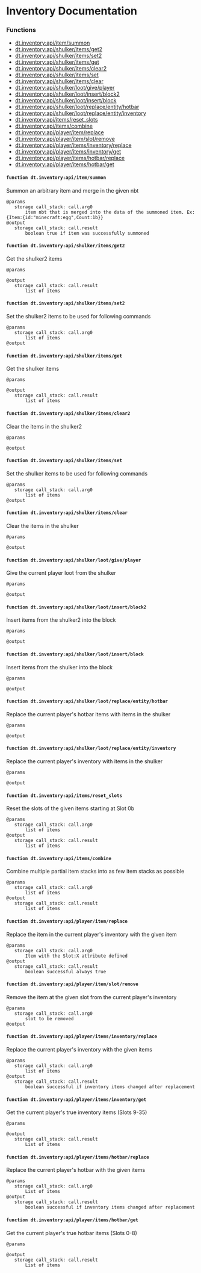 # Inventory Documentation

### Functions

- [dt.inventory:api/item/summon](#functiondt.inventory:api/item/summon)
- [dt.inventory:api/shulker/items/get2](#functiondt.inventory:api/shulker/items/get2)
- [dt.inventory:api/shulker/items/set2](#functiondt.inventory:api/shulker/items/set2)
- [dt.inventory:api/shulker/items/get](#functiondt.inventory:api/shulker/items/get)
- [dt.inventory:api/shulker/items/clear2](#functiondt.inventory:api/shulker/items/clear2)
- [dt.inventory:api/shulker/items/set](#functiondt.inventory:api/shulker/items/set)
- [dt.inventory:api/shulker/items/clear](#functiondt.inventory:api/shulker/items/clear)
- [dt.inventory:api/shulker/loot/give/player](#functiondt.inventory:api/shulker/loot/give/player)
- [dt.inventory:api/shulker/loot/insert/block2](#functiondt.inventory:api/shulker/loot/insert/block2)
- [dt.inventory:api/shulker/loot/insert/block](#functiondt.inventory:api/shulker/loot/insert/block)
- [dt.inventory:api/shulker/loot/replace/entity/hotbar](#functiondt.inventory:api/shulker/loot/replace/entity/hotbar)
- [dt.inventory:api/shulker/loot/replace/entity/inventory](#functiondt.inventory:api/shulker/loot/replace/entity/inventory)
- [dt.inventory:api/items/reset_slots](#functiondt.inventory:api/items/reset_slots)
- [dt.inventory:api/items/combine](#functiondt.inventory:api/items/combine)
- [dt.inventory:api/player/item/replace](#functiondt.inventory:api/player/item/replace)
- [dt.inventory:api/player/item/slot/remove](#functiondt.inventory:api/player/item/slot/remove)
- [dt.inventory:api/player/items/inventory/replace](#functiondt.inventory:api/player/items/inventory/replace)
- [dt.inventory:api/player/items/inventory/get](#functiondt.inventory:api/player/items/inventory/get)
- [dt.inventory:api/player/items/hotbar/replace](#functiondt.inventory:api/player/items/hotbar/replace)
- [dt.inventory:api/player/items/hotbar/get](#functiondt.inventory:api/player/items/hotbar/get)
#### `function dt.inventory:api/item/summon`
Summon an arbitrary item and merge in the given nbt
```
@params
   storage call_stack: call.arg0
       item nbt that is merged into the data of the summoned item. Ex: {Item:{id:"minecraft:egg",Count:1b}}
@output
   storage call_stack: call.result
       boolean true if item was successfully summoned
```
#### `function dt.inventory:api/shulker/items/get2`
Get the shulker2 items
```
@params

@output
   storage call_stack: call.result
       list of items
```
#### `function dt.inventory:api/shulker/items/set2`
Set the shulker2 items to be used for following commands
```
@params
   storage call_stack: call.arg0
       list of items
@output

```
#### `function dt.inventory:api/shulker/items/get`
Get the shulker items
```
@params

@output
   storage call_stack: call.result
       list of items
```
#### `function dt.inventory:api/shulker/items/clear2`
Clear the items in the shulker2
```
@params

@output

```
#### `function dt.inventory:api/shulker/items/set`
Set the shulker items to be used for following commands
```
@params
   storage call_stack: call.arg0
       list of items
@output

```
#### `function dt.inventory:api/shulker/items/clear`
Clear the items in the shulker
```
@params

@output

```
#### `function dt.inventory:api/shulker/loot/give/player`
Give the current player loot from the shulker
```
@params

@output

```
#### `function dt.inventory:api/shulker/loot/insert/block2`
Insert items from the shulker2 into the block
```
@params

@output

```
#### `function dt.inventory:api/shulker/loot/insert/block`
Insert items from the shulker into the block
```
@params

@output

```
#### `function dt.inventory:api/shulker/loot/replace/entity/hotbar`
Replace the current player's hotbar items with items in the shulker
```
@params

@output

```
#### `function dt.inventory:api/shulker/loot/replace/entity/inventory`
Replace the current player's inventory with items in the shulker
```
@params

@output

```
#### `function dt.inventory:api/items/reset_slots`
Reset the slots of the given items starting at Slot 0b
```
@params
   storage call_stack: call.arg0
       list of items
@output
   storage call_stack: call.result
       list of items
```
#### `function dt.inventory:api/items/combine`
Combine multiple partial item stacks into as few item stacks as possible
```
@params
   storage call_stack: call.arg0
       list of items
@output
   storage call_stack: call.result
       list of items
```
#### `function dt.inventory:api/player/item/replace`
Replace the item in the current player's inventory with the given item
```
@params
   storage call_stack: call.arg0
       Item with the Slot:X attribute defined
@output
   storage call_stack: call.result
       boolean successful always true
```
#### `function dt.inventory:api/player/item/slot/remove`
Remove the item at the given slot from the current player's inventory
```
@params
   storage call_stack: call.arg0
       slot to be removed
@output

```
#### `function dt.inventory:api/player/items/inventory/replace`
Replace the current player's inventory with the given items
```
@params
   storage call_stack: call.arg0
       list of items
@output
   storage call_stack: call.result
       boolean successful if inventory items changed after replacement
```
#### `function dt.inventory:api/player/items/inventory/get`
Get the current player's true inventory items (Slots 9-35)
```
@params

@output
   storage call_stack: call.result
       List of items
```
#### `function dt.inventory:api/player/items/hotbar/replace`
Replace the current player's hotbar with the given items
```
@params
   storage call_stack: call.arg0
       List of items
@output
   storage call_stack: call.result
       boolean successful if inventory items changed after replacement
```
#### `function dt.inventory:api/player/items/hotbar/get`
Get the current player's true hotbar items (Slots 0-8)
```
@params

@output
   storage call_stack: call.result
       List of items
```
